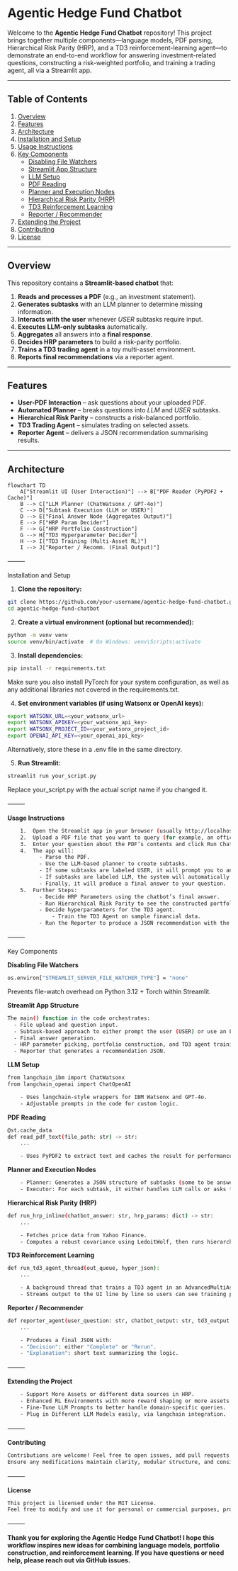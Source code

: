 # Agentic Hedge Fund Chatbot

Welcome to the **Agentic Hedge Fund Chatbot** repository! This project brings together multiple components—language models, PDF parsing, Hierarchical Risk Parity (HRP), and a TD3 reinforcement-learning agent—to demonstrate an end-to-end workflow for answering investment-related questions, constructing a risk-weighted portfolio, and training a trading agent, all via a Streamlit app.

---

## Table of Contents

1. [Overview](#overview)  
2. [Features](#features)  
3. [Architecture](#architecture)  
4. [Installation and Setup](#installation-and-setup)  
5. [Usage Instructions](#usage-instructions)  
6. [Key Components](#key-components)  
   - [Disabling File Watchers](#disabling-file-watchers)  
   - [Streamlit App Structure](#streamlit-app-structure)  
   - [LLM Setup](#llm-setup)  
   - [PDF Reading](#pdf-reading)  
   - [Planner and Execution Nodes](#planner-and-execution-nodes)  
   - [Hierarchical Risk Parity (HRP)](#hierarchical-risk-parity-hrp)  
   - [TD3 Reinforcement Learning](#td3-reinforcement-learning)  
   - [Reporter / Recommender](#reporter--recommender)  
7. [Extending the Project](#extending-the-project)  
8. [Contributing](#contributing)  
9. [License](#license)

---

## Overview

This repository contains a **Streamlit-based chatbot** that:

1. **Reads and processes a PDF** (e.g., an investment statement).  
2. **Generates subtasks** with an LLM planner to determine missing information.  
3. **Interacts with the user** whenever *USER* subtasks require input.  
4. **Executes LLM-only subtasks** automatically.  
5. **Aggregates** all answers into a **final response**.  
6. **Decides HRP parameters** to build a risk-parity portfolio.  
7. **Trains a TD3 trading agent** in a toy multi-asset environment.  
8. **Reports final recommendations** via a reporter agent.

---

## Features

- **User-PDF Interaction** – ask questions about your uploaded PDF.  
- **Automated Planner** – breaks questions into *LLM* and *USER* subtasks.  
- **Hierarchical Risk Parity** – constructs a risk-balanced portfolio.  
- **TD3 Trading Agent** – simulates trading on selected assets.  
- **Reporter Agent** – delivers a JSON recommendation summarising results.

---

## Architecture

```mermaid
flowchart TD
    A["Streamlit UI (User Interaction)"] --> B["PDF Reader (PyPDF2 + Cache)"]
    B --> C["LLM Planner (ChatWatsonx / GPT-4o)"]
    C --> D["Subtask Execution (LLM or USER)"]
    D --> E["Final Answer Node (Aggregates Output)"]
    E --> F["HRP Param Decider"]
    F --> G["HRP Portfolio Construction"]
    G --> H["TD3 Hyperparameter Decider"]
    H --> I["TD3 Training (Multi-Asset RL)"]
    I --> J["Reporter / Recomm. (Final Output)"]
```
⸻

Installation and Setup
1.	**Clone the repository:**
```bash
git clone https://github.com/your-username/agentic-hedge-fund-chatbot.git
cd agentic-hedge-fund-chatbot
 ```

2.	**Create a virtual environment (optional but recommended):**
```bash
python -m venv venv
source venv/bin/activate  # On Windows: venv\Scripts\activate
 ```
3.	 **Install dependencies:**
```bash
pip install -r requirements.txt
 ```
Make sure you also install PyTorch for your system configuration, as well as any additional libraries not covered in the requirements.txt.

4. **Set environment variables (if using Watsonx or OpenAI keys):**
```bash
export WATSONX_URL=<your_watsonx_url>
export WATSONX_APIKEY=<your_watsonx_api_key>
export WATSONX_PROJECT_ID=<your_watsonx_project_id>
export OPENAI_API_KEY=<your_openai_api_key>
```
Alternatively, store these in a .env file in the same directory.

5. **Run Streamlit:**
```bash
streamlit run your_script.py
```
Replace your_script.py with the actual script name if you changed it.

⸻

**Usage Instructions**
```bash
	1.	Open the Streamlit app in your browser (usually http://localhost:8501).
	2.	Upload a PDF file that you want to query (for example, an official investment policy document).
	3.	Enter your question about the PDF’s contents and click Run Chatbot.
	4.	The app will:
	      - Parse the PDF.
	      - Use the LLM-based planner to create subtasks.
	      - If some subtasks are labeled USER, it will prompt you to answer questions the LLM cannot infer from the PDF.
	      - If subtasks are labeled LLM, the system will automatically handle them.
	      - Finally, it will produce a final answer to your question.
	5.	Further Steps:
	      - Decide HRP Parameters using the chatbot’s final answer.
	      - Run Hierarchical Risk Parity to see the constructed portfolio weights.
	      -	Decide hyperparameters for the TD3 agent.  
              - Train the TD3 Agent on sample financial data.
	      - Run the Reporter to produce a JSON recommendation with the final outcome.
```
⸻

Key Components

**Disabling File Watchers**
```bash
os.environ["STREAMLIT_SERVER_FILE_WATCHER_TYPE"] = "none"
```
Prevents file-watch overhead on Python 3.12 + Torch within Streamlit.

**Streamlit App Structure**
```bash
The main() function in the code orchestrates:
  - File upload and question input.
  - Subtask-based approach to either prompt the user (USER) or use an LLM (LLM).
  - Final answer generation.
  - HRP parameter picking, portfolio construction, and TD3 agent training.
  - Reporter that generates a recommendation JSON.
```
**LLM Setup**
```bash
from langchain_ibm import ChatWatsonx
from langchain_openai import ChatOpenAI

	- Uses langchain-style wrappers for IBM Watsonx and GPT-4o.
	- Adjustable prompts in the code for custom logic.
```
**PDF Reading**
```bash
@st.cache_data
def read_pdf_text(file_path: str) -> str:
    ...

	- Uses PyPDF2 to extract text and caches the result for performance.
```

**Planner and Execution Nodes**
```bash
	- Planner: Generates a JSON structure of subtasks (some to be answered by the LLM, others by the user).
	- Executor: For each subtask, it either handles LLM calls or asks the user for missing data.
```
**Hierarchical Risk Parity (HRP)**
```bash
def run_hrp_inline(chatbot_answer: str, hrp_params: dict) -> str:
    ...

	- Fetches price data from Yahoo Finance.
	- Computes a robust covariance using LedoitWolf, then runs hierarchical clustering to get final portfolio weights.
```
**TD3 Reinforcement Learning**
```bash
def run_td3_agent_thread(out_queue, hyper_json):
    ...

	- A background thread that trains a TD3 agent in an AdvancedMultiAssetTradingEnv.
	- Streams output to the UI line by line so users can see training progress.
```
**Reporter / Recommender**
```bash
def reporter_agent(user_question: str, chatbot_output: str, td3_output: str, hrp_output: str) -> str:
    ...

	- Produces a final JSON with:
	- "Decision": either "Complete" or "Rerun".
	- "Explanation": short text summarizing the logic.
```
⸻

**Extending the Project**
```bash
	- Support More Assets or different data sources in HRP.
	- Enhanced RL Environments with more reward shaping or more assets.
	- Fine-Tune LLM Prompts to better handle domain-specific queries.
	- Plug in Different LLM Models easily, via langchain integration.
```
⸻

**Contributing**
```bash
Contributions are welcome! Feel free to open issues, add pull requests, or fork this repository to make improvements.
Ensure any modifications maintain clarity, modular structure, and consistent code formatting.
```
⸻

**License**
```bash
This project is licensed under the MIT License.
Feel free to modify and use it for personal or commercial purposes, provided that this license is retained.
```
⸻

**Thank you for exploring the Agentic Hedge Fund Chatbot!
I hope this workflow inspires new ideas for combining language models, portfolio construction, and reinforcement learning. If you have questions or need help, please reach out via GitHub issues.**

